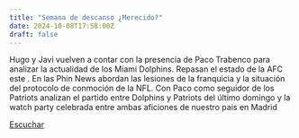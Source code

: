 ```yaml
---
title: "Semana de descanso ¿Merecido?"
date: 2024-10-08T17:58:00Z
draft: false
---
```


Hugo y  Javi vuelven a contar con la presencia de Paco Trabenco para analizar la actualidad de los Miami Dolphins. Repasan el estado de la AFC este . En las Phin News abordan las lesiones de la franquicia y la situación del protocolo de conmoción de la NFL. Con Paco como seguidor de los Patriots analizan el partido entre Dolphins y Patriots del último domingo y la watch party celebrada entre ambas aficiones de nuestro pais en Madrid 

[Escuchar](https://www.ivoox.com/semana-descanso-merecido-audios-mp3_rf_134622645_1.html)
